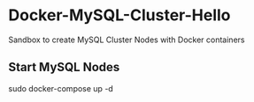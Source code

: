 # Docker-MySQL-Cluster-Hello
Sandbox to create MySQL Cluster Nodes with Docker containers

## Start MySQL Nodes
sudo docker-compose up -d
